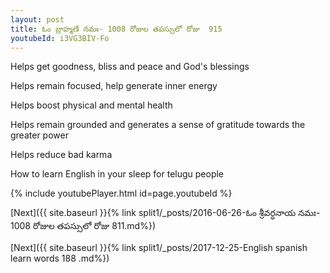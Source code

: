 ```yaml
---
layout: post
title: ఓం బ్రాహ్మణే నమః- 1008 రోజుల తపస్సులో రోజు  915
youtubeId: i3VG3BIV-Fo
---
```

 
 
Helps get goodness, bliss and peace and God's blessings
 
Helps remain focused, help generate inner energy 
 
Helps boost physical and mental health 
 
Helps remain grounded and generates a sense of gratitude towards the greater power 
 
Helps reduce bad karma
 
How to learn English in your sleep for telugu people
 
 
 
 


{% include youtubePlayer.html id=page.youtubeId %}
 
[Next]({{ site.baseurl }}{% link split1/_posts/2016-06-26-ఓం శ్రీవర్ధనాయ నమః- 1008 రోజుల తపస్సులో రోజు  811.md%})
 
 
[Next]({{ site.baseurl }}{% link  split1/_posts/2017-12-25-English spanish learn words 188 .md%})
 
